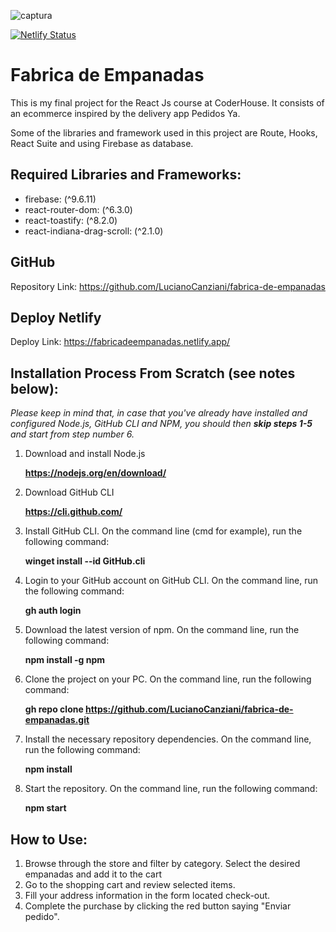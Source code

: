 ![captura](https://user-images.githubusercontent.com/96893895/169951698-27dc94a0-1e90-4ff5-b155-124c24a74ebb.PNG)

[![Netlify Status](https://api.netlify.com/api/v1/badges/c1463a43-b689-4c4e-a8e8-f159fed00d53/deploy-status)](https://app.netlify.com/sites/fabricadeempanadas/deploys)

# Fabrica de Empanadas

This is my final project for the React Js course at CoderHouse. It consists of an ecommerce inspired by the delivery app Pedidos Ya. 

Some of the libraries and framework used in this project are Route, Hooks, React Suite and using Firebase as database.

## Required Libraries and Frameworks:

* firebase: (^9.6.11)
* react-router-dom: (^6.3.0)
* react-toastify: (^8.2.0)
* react-indiana-drag-scroll: (^2.1.0)

## GitHub 

Repository Link: https://github.com/LucianoCanziani/fabrica-de-empanadas

## Deploy Netlify

Deploy Link: https://fabricadeempanadas.netlify.app/

## Installation Process From Scratch (see notes below):
   *Please keep in mind that, in case that you've already have installed and configured Node.js, GitHub CLI and NPM, you should then **skip steps 1-5** and start from step number 6.*
   
   
1. Download and install Node.js

   **https://nodejs.org/en/download/**
   
2. Download GitHub CLI

   **https://cli.github.com/**
   
3. Install GitHub CLI. On the command line (cmd for example), run the following command:

   **winget install --id GitHub.cli**
   
4. Login to your GitHub account on GitHub CLI. On the command line, run the following command:

   **gh auth login**

5. Download the latest version of npm. On the command line, run the following command:

   **npm install -g npm**
   
6. Clone the project on your PC. On the command line, run the following command: 
   
   **gh repo clone https://github.com/LucianoCanziani/fabrica-de-empanadas.git**
   
7. Install the necessary repository dependencies. On the command line, run the following command:

   **npm install**

8. Start the repository. On the command line, run the following command: 
   
   **npm start**

## How to Use:
1. Browse through the store and filter by category. Select the desired empanadas and add it to the cart
2. Go to the shopping cart and review selected items.
4. Fill your address information in the form located check-out.
5. Complete the purchase by clicking the red button saying "Enviar pedido".
